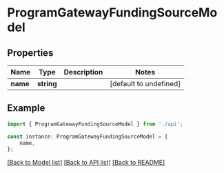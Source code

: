 # ProgramGatewayFundingSourceModel


## Properties

Name | Type | Description | Notes
------------ | ------------- | ------------- | -------------
**name** | **string** |  | [default to undefined]

## Example

```typescript
import { ProgramGatewayFundingSourceModel } from './api';

const instance: ProgramGatewayFundingSourceModel = {
    name,
};
```

[[Back to Model list]](../README.md#documentation-for-models) [[Back to API list]](../README.md#documentation-for-api-endpoints) [[Back to README]](../README.md)

